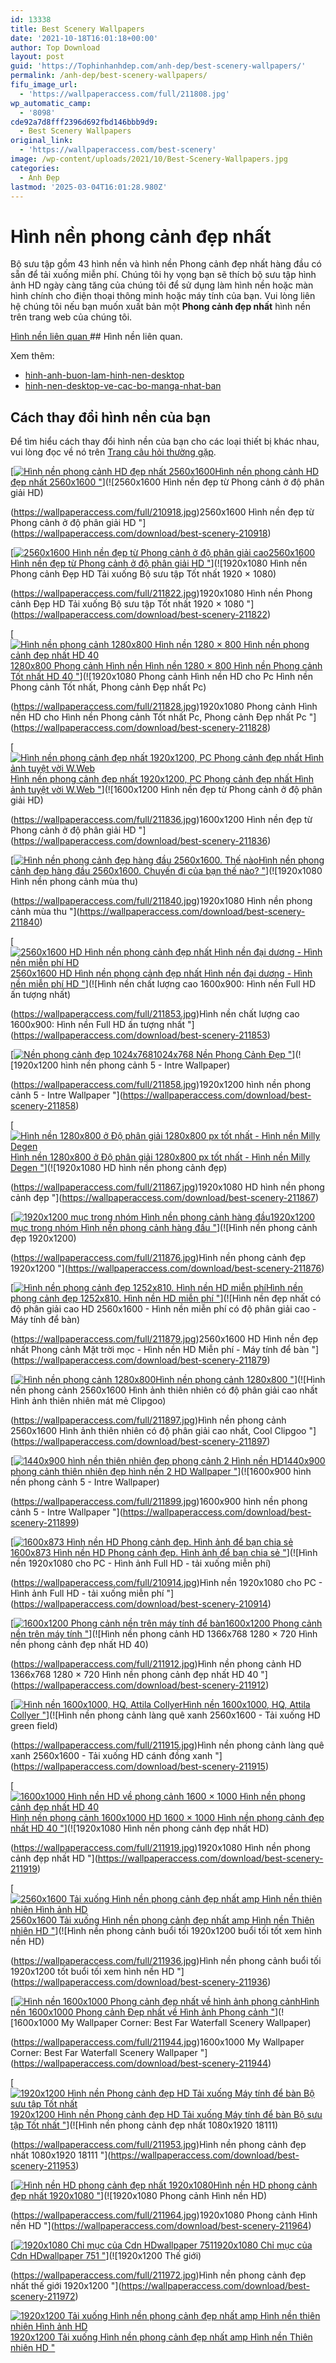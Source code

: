 ```yaml
---
id: 13338
title: Best Scenery Wallpapers
date: '2021-10-18T16:01:18+00:00'
author: Top Download
layout: post
guid: 'https://Tophinhanhdep.com/anh-dep/best-scenery-wallpapers/'
permalink: /anh-dep/best-scenery-wallpapers/
fifu_image_url:
  - 'https://wallpaperaccess.com/full/211808.jpg'
wp_automatic_camp:
  - '8098'
cde92a7d8fff2396d692fbd146bbb9d9:
  - Best Scenery Wallpapers
original_link:
  - 'https://wallpaperaccess.com/best-scenery'
image: /wp-content/uploads/2021/10/Best-Scenery-Wallpapers.jpg
categories:
  - Ảnh Đẹp
lastmod: '2025-03-04T16:01:28.980Z'
---
```

# Hình nền phong cảnh đẹp nhất

Bộ sưu tập gồm 43 hình nền và hình nền Phong cảnh đẹp nhất hàng đầu có sẵn để tải xuống miễn phí. Chúng tôi hy vọng bạn sẽ thích bộ sưu tập hình ảnh HD ngày càng tăng của chúng tôi để sử dụng làm hình nền hoặc màn hình chính cho điện thoại thông minh hoặc máy tính của bạn. Vui lòng liên hệ chúng tôi nếu bạn muốn xuất bản một **Phong cảnh đẹp nhất** hình nền trên trang web của chúng tôi.

[Hình nền liên quan ](#related) ## Hình nền liên quan.

   
 Xem thêm:

   
- [hinh-anh-buon-lam-hinh-nen-desktop](https://tophinhanhdep.com/hinh-anh-buon/hinh-anh-buon-lam-hinh-nen-desktop/)
- [hinh-nen-desktop-ve-cac-bo-manga-nhat-ban](https://tophinhanhdep.com/anh-anime/hinh-nen-desktop-ve-cac-bo-manga-nhat-ban/)

## Cách thay đổi hình nền của bạn

Để tìm hiểu cách thay đổi hình nền của bạn cho các loại thiết bị khác nhau, vui lòng đọc về nó trên [Trang câu hỏi thường gặp](https://tophinhanhdep.com/faq/).

  
[[![Hình nền phong cảnh HD đẹp nhất 2560x1600](https://wallpaperaccess.com/full/211808.jpg)Hình nền phong cảnh HD đẹp nhất 2560x1600 "](https://wallpaperaccess.com/download/best-scenery-211808)](![2560x1600 Hình nền đẹp từ Phong cảnh ở độ phân giải HD)

(https://wallpaperaccess.com/full/210918.jpg)2560x1600 Hình nền đẹp từ Phong cảnh ở độ phân giải HD "](https://wallpaperaccess.com/download/best-scenery-210918)

[[![2560x1600 Hình nền đẹp từ Phong cảnh ở độ phân giải cao](https://wallpaperaccess.com/full/211818.jpg)2560x1600 Hình nền đẹp từ Phong cảnh ở độ phân giải HD "](https://wallpaperaccess.com/download/best-scenery-211818)](![1920x1080 Hình nền Phong cảnh Đẹp HD Tải xuống Bộ sưu tập Tốt nhất 1920 × 1080)

(https://wallpaperaccess.com/full/211822.jpg)1920x1080 Hình nền Phong cảnh Đẹp HD Tải xuống Bộ sưu tập Tốt nhất 1920 × 1080 "](https://wallpaperaccess.com/download/best-scenery-211822)

[[![Hình nền phong cảnh 1280x800 Hình nền 1280 × 800 Hình nền phong cảnh đẹp nhất HD 40](https://wallpaperaccess.com/full/211826.jpg)1280x800 Phong cảnh Hình nền Hình nền 1280 × 800 Hình nền Phong cảnh Tốt nhất HD 40 "](https://wallpaperaccess.com/download/best-scenery-211826)](![1920x1080 Phong cảnh Hình nền HD cho Pc Hình nền Phong cảnh Tốt nhất, Phong cảnh Đẹp nhất Pc)

(https://wallpaperaccess.com/full/211828.jpg)1920x1080 Phong cảnh Hình nền HD cho Hình nền Phong cảnh Tốt nhất Pc, Phong cảnh Đẹp nhất Pc "](https://wallpaperaccess.com/download/best-scenery-211828)

[[![Hình nền phong cảnh đẹp nhất 1920x1200, PC Phong cảnh đẹp nhất Hình ảnh tuyệt vời W.Web](https://wallpaperaccess.com/full/211831.jpg)Hình nền phong cảnh đẹp nhất 1920x1200, PC Phong cảnh đẹp nhất Hình ảnh tuyệt vời W.Web "](https://wallpaperaccess.com/download/best-scenery-211831)](![1600x1200 Hình nền đẹp từ Phong cảnh ở độ phân giải HD)

(https://wallpaperaccess.com/full/211836.jpg)1600x1200 Hình nền đẹp từ Phong cảnh ở độ phân giải HD "](https://wallpaperaccess.com/download/best-scenery-211836)

[[![Hình nền phong cảnh đẹp hàng đầu 2560x1600.  Thế nào](https://wallpaperaccess.com/full/36359.jpg)Hình nền phong cảnh đẹp hàng đầu 2560x1600. Chuyến đi của bạn thế nào? "](https://wallpaperaccess.com/download/best-scenery-36359)](![1920x1080 Hình nền phong cảnh mùa thu)

(https://wallpaperaccess.com/full/211840.jpg)1920x1080 Hình nền phong cảnh mùa thu "](https://wallpaperaccess.com/download/best-scenery-211840)

[[![2560x1600 HD Hình nền phong cảnh đẹp nhất Hình nền đại dương - Hình nền miễn phí HD](https://wallpaperaccess.com/full/211848.jpg)2560x1600 HD Hình nền phong cảnh đẹp nhất Hình nền đại dương - Hình nền miễn phí HD "](https://wallpaperaccess.com/download/best-scenery-211848)](![Hình nền chất lượng cao 1600x900: Hình nền Full HD ấn tượng nhất)

(https://wallpaperaccess.com/full/211853.jpg)Hình nền chất lượng cao 1600x900: Hình nền Full HD ấn tượng nhất "](https://wallpaperaccess.com/download/best-scenery-211853)

[[![Nền phong cảnh đẹp 1024x768](https://wallpaperaccess.com/full/211855.jpg)1024x768 Nền Phong Cảnh Đẹp "](https://wallpaperaccess.com/download/best-scenery-211855)](![1920x1200 hình nền phong cảnh 5 - Intre Wallpaper)

(https://wallpaperaccess.com/full/211858.jpg)1920x1200 hình nền phong cảnh 5 - Intre Wallpaper "](https://wallpaperaccess.com/download/best-scenery-211858)

[[![Hình nền 1280x800 ở Độ phân giải 1280x800 px tốt nhất - Hình nền Milly Degen](https://wallpaperaccess.com/full/211865.jpg)Hình nền 1280x800 ở Độ phân giải 1280x800 px tốt nhất - Hình nền Milly Degen "](https://wallpaperaccess.com/download/best-scenery-211865)](![1920x1080 HD hình nền phong cảnh đẹp)

(https://wallpaperaccess.com/full/211867.jpg)1920x1080 HD hình nền phong cảnh đẹp "](https://wallpaperaccess.com/download/best-scenery-211867)

[[![1920x1200 mục trong nhóm Hình nền phong cảnh hàng đầu](https://wallpaperaccess.com/full/211872.jpg)1920x1200 mục trong nhóm Hình nền phong cảnh hàng đầu "](https://wallpaperaccess.com/download/best-scenery-211872)](![Hình nền phong cảnh đẹp 1920x1200)

(https://wallpaperaccess.com/full/211876.jpg)Hình nền phong cảnh đẹp 1920x1200 "](https://wallpaperaccess.com/download/best-scenery-211876)

[[![Hình nền phong cảnh đẹp 1252x810.  Hình nền HD miễn phí](https://wallpaperaccess.com/full/211878.jpg)Hình nền phong cảnh đẹp 1252x810. Hình nền HD miễn phí "](https://wallpaperaccess.com/download/best-scenery-211878)](![Hình nền đẹp nhất có độ phân giải cao HD 2560x1600 - Hình nền miễn phí có độ phân giải cao - Máy tính để bàn)

(https://wallpaperaccess.com/full/211879.jpg)2560x1600 HD Hình nền đẹp nhất Phong cảnh Mặt trời mọc - Hình nền HD Miễn phí - Máy tính để bàn "](https://wallpaperaccess.com/download/best-scenery-211879)

[[![Hình nền phong cảnh 1280x800](https://wallpaperaccess.com/full/211895.jpg)Hình nền phong cảnh 1280x800 "](https://wallpaperaccess.com/download/best-scenery-211895)](![Hình nền phong cảnh 2560x1600 Hình ảnh thiên nhiên có độ phân giải cao nhất Hình ảnh thiên nhiên mát mẻ Clipgoo)

(https://wallpaperaccess.com/full/211897.jpg)Hình nền phong cảnh 2560x1600 Hình ảnh thiên nhiên có độ phân giải cao nhất, Cool Clipgoo "](https://wallpaperaccess.com/download/best-scenery-211897)

[[![1440x900 hình nền thiên nhiên đẹp phong cảnh 2 Hình nền HD](https://wallpaperaccess.com/full/211898.jpg)1440x900 phong cảnh thiên nhiên đẹp hình nền 2 HD Wallpaper "](https://wallpaperaccess.com/download/best-scenery-211898)](![1600x900 hình nền phong cảnh 5 - Intre Wallpaper)

(https://wallpaperaccess.com/full/211899.jpg)1600x900 hình nền phong cảnh 5 - Intre Wallpaper "](https://wallpaperaccess.com/download/best-scenery-211899)

[[![1600x873 Hình nền HD Phong cảnh đẹp.  Hình ảnh để bạn chia sẻ](https://wallpaperaccess.com/full/20400.jpg)1600x873 Hình nền HD Phong cảnh đẹp. Hình ảnh để bạn chia sẻ "](https://wallpaperaccess.com/download/best-scenery-20400)](![Hình nền 1920x1080 cho PC - Hình ảnh Full HD - tải xuống miễn phí)

(https://wallpaperaccess.com/full/210914.jpg)Hình nền 1920x1080 cho PC - Hình ảnh Full HD - tải xuống miễn phí "](https://wallpaperaccess.com/download/best-scenery-210914)

[[![1600x1200 Phong cảnh nền trên máy tính để bàn](https://wallpaperaccess.com/full/211910.jpg)1600x1200 Phong cảnh nền trên máy tính "](https://wallpaperaccess.com/download/best-scenery-211910)](![Hình nền phong cảnh HD 1366x768 1280 × 720 Hình nền phong cảnh đẹp nhất HD 40)

(https://wallpaperaccess.com/full/211912.jpg)Hình nền phong cảnh HD 1366x768 1280 × 720 Hình nền phong cảnh đẹp nhất HD 40 "](https://wallpaperaccess.com/download/best-scenery-211912)

[[![Hình nền 1600x1000, HQ, Attila Collyer](https://wallpaperaccess.com/full/211913.jpg)Hình nền 1600x1000, HQ, Attila Collyer "](https://wallpaperaccess.com/download/best-scenery-211913)](![Hình nền phong cảnh làng quê xanh 2560x1600 - Tải xuống HD green field)

(https://wallpaperaccess.com/full/211915.jpg)Hình nền phong cảnh làng quê xanh 2560x1600 - Tải xuống HD cánh đồng xanh "](https://wallpaperaccess.com/download/best-scenery-211915)

[[![1600x1000 Hình nền HD về phong cảnh 1600 × 1000 Hình nền phong cảnh đẹp nhất HD 40](https://wallpaperaccess.com/full/211917.jpg)Hình nền phong cảnh 1600x1000 HD 1600 × 1000 Hình nền phong cảnh đẹp nhất HD 40 "](https://wallpaperaccess.com/download/best-scenery-211917)](![1920x1080 Hình nền phong cảnh đẹp nhất HD)

(https://wallpaperaccess.com/full/211919.jpg)1920x1080 Hình nền phong cảnh đẹp nhất HD "](https://wallpaperaccess.com/download/best-scenery-211919)

[[![2560x1600 Tải xuống Hình nền phong cảnh đẹp nhất amp Hình nền thiên nhiên Hình ảnh HD](https://wallpaperaccess.com/full/211922.jpg)2560x1600 Tải xuống Hình nền phong cảnh đẹp nhất amp Hình nền Thiên nhiên HD "](https://wallpaperaccess.com/download/best-scenery-211922)](![Hình nền phong cảnh buổi tối 1920x1200 buổi tối tốt xem hình nền HD)

(https://wallpaperaccess.com/full/211936.jpg)Hình nền phong cảnh buổi tối 1920x1200 tốt buổi tối xem hình nền HD "](https://wallpaperaccess.com/download/best-scenery-211936)

[[![Hình nền 1600x1000 Phong cảnh đẹp nhất về hình ảnh phong cảnh](https://wallpaperaccess.com/full/211940.jpg)Hình nền 1600x1000 Phong cảnh Đẹp nhất về Hình ảnh Phong cảnh "](https://wallpaperaccess.com/download/best-scenery-211940)](![1600x1000 My Wallpaper Corner: Best Far Waterfall Scenery Wallpaper)

(https://wallpaperaccess.com/full/211944.jpg)1600x1000 My Wallpaper Corner: Best Far Waterfall Scenery Wallpaper "](https://wallpaperaccess.com/download/best-scenery-211944)

[[![1920x1200 Hình nền Phong cảnh đẹp HD Tải xuống Máy tính để bàn Bộ sưu tập Tốt nhất](https://wallpaperaccess.com/full/211947.jpg)1920x1200 Hình nền Phong cảnh đẹp HD Tải xuống Máy tính để bàn Bộ sưu tập Tốt nhất "](https://wallpaperaccess.com/download/best-scenery-211947)](![Hình nền phong cảnh đẹp nhất 1080x1920 18111)

(https://wallpaperaccess.com/full/211953.jpg)Hình nền phong cảnh đẹp nhất 1080x1920 18111 "](https://wallpaperaccess.com/download/best-scenery-211953)

[[![Hình nền HD phong cảnh đẹp nhất 1920x1080](https://wallpaperaccess.com/full/211955.jpg)Hình nền HD phong cảnh đẹp nhất 1920x1080 "](https://wallpaperaccess.com/download/best-scenery-211955)](![1920x1080 Phong cảnh Hình nền HD)

(https://wallpaperaccess.com/full/211964.jpg)1920x1080 Phong cảnh Hình nền HD "](https://wallpaperaccess.com/download/best-scenery-211964)

[[![1920x1080 Chỉ mục của Cdn HDwallpaper 751](https://wallpaperaccess.com/full/211968.jpg)1920x1080 Chỉ mục của Cdn HDwallpaper 751 "](https://wallpaperaccess.com/download/best-scenery-211968)](![1920x1200 Thế giới)

(https://wallpaperaccess.com/full/211972.jpg)Hình nền phong cảnh đẹp nhất thế giới 1920x1200 "](https://wallpaperaccess.com/download/best-scenery-211972)

[![1920x1200 Tải xuống Hình nền phong cảnh đẹp nhất amp Hình nền thiên nhiên Hình ảnh HD](https://wallpaperaccess.com/full/212007.jpg)1920x1200 Tải xuống Hình nền phong cảnh đẹp nhất amp Hình nền Thiên nhiên HD "](https://wallpaperaccess.com/download/best-scenery-212007)
